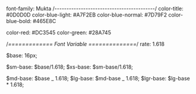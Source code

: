font-family: Mukta
/------------------------------------------/
color-title: #0D0D0D
color-blue-light: #A7F2EB
color-blue-normal: #7D79F2
color-blue-bold: #465E8C

color-red: #DC3545
color-green: #28A745

/_=============
Font Variable
==============_/
rate: 1.618

\$base: 16px;

$sm-base: $base/1.618;
$xs-base: $sm-base/1.618;

$md-base: $base _ 1.618;
$lg-base: $md-base _ 1.618;
$lgr-base: $lg-base \* 1.618;
